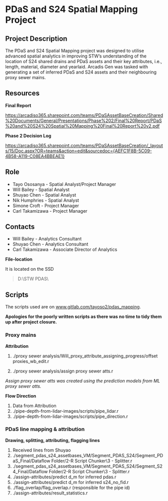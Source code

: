 # PDaS and S24 Spatial Mapping Project

## Project Description

The PDaS and S24 Spatial Mapping project was designed to utilise advanced spatial analytics in  improving STW’s understanding of the location of S24 shared drains and PDaS assets and their key  attributes, i.e., length, material, diameter and yearlaid. Arcadis Gen was tasked with generating a set of  inferred PDaS and S24 assets and their neighbouring proxy sewer mains.



## Resources

**Final Report**

https://arcadiso365.sharepoint.com/teams/PDaSAssetBaseCreation/Shared%20Documents/General/Presentations/Phase%202/Final%20Report/PDaS%20and%20S24%20Spatial%20Mapping%20Final%20Report%20v2.pdf

**Phase 2 Decision Log**

https://arcadiso365.sharepoint.com/teams/PDaSAssetBaseCreation/_layouts/15/Doc.aspx?OR=teams&action=edit&sourcedoc={AEFC1F8B-5C09-4B58-A119-C08EA4BBEAE1}





## Role

- Tayo Ososanya - Spatial Analyst/Project Manager
- Will Bailey - Spatial Analyst
- Shuyao Chen - Spatial Analyst
- Nik Humphries - Spatial Analyst
- Simone Croft - Project Manager
- Carl Takamizawa - Project Manager

 

## Contacts 

- Will Bailey - Analytics Consultant
- Shuyao Chen - Analytics Consultant
- Carl Takamizawa - Associate Director of Analytics



**File-location**

It is located on the SSD 

> D:\STW PDAS\



## Scripts

The scripts used are on www.gitlab.com/tayoso2/pdas_mapping. 

**Apologies for the poorly written scripts as there was no time to tidy them up after project closure.**

### Proxy mains

**Attribution**

1. ./proxy sewer analysis/Will_proxy_attribute_assigning_progress/offset proxies_wb_edit.r

2. ./proxy sewer analysis/assign proxy sewer atts.r

*Assign proxy sewer atts was created using the prediction models from ML proxy sewer atts.*

**Flow Direction** 

1. Data from Attribution
2. ./pipe-depth-from-lidar-images/scripts/pipe_lidar.r
3. ./pipe-depth-from-lidar-images/scripts/pipe_direction.r

### **PDaS line mapping & attribution**

**Drawing, splitting, attributing, flagging lines**

1. Received lines from Shuyao 
2. ./segment_pdas_s24_assetbases_VM/Segment_PDAS_S24/Segment_PDaS_Final/Dataflow Folder/2-R Script Chunker\3 - Splitter.r
3. ./segment_pdas_s24_assetbases_VM/Segment_PDAS_S24/Segment_S24_Final/Dataflow Folder/2-R Script Chunker\3 - Splitter.r
4. ./assign-attributes/predict d_m for inferred pdas.r
5. ./assign-attributes/predict d_m for inferred s24_no_fid.r
6. ./flag_overlap/flag_overlap.r (responsible for the pipe id) 
7. ./assign-attributes/result_statistics.r

